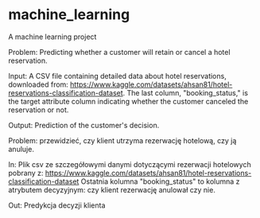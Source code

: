 # machine_learning
A machine learning project

Problem: Predicting whether a customer will retain or cancel a hotel reservation.

Input: A CSV file containing detailed data about hotel reservations, downloaded from: https://www.kaggle.com/datasets/ahsan81/hotel-reservations-classification-dataset. The last column, "booking_status," is the target attribute column indicating whether the customer canceled the reservation or not.

Output: Prediction of the customer's decision.


Problem: przewidzieć, czy klient utrzyma rezerwację hotelową, czy ją anuluje.

In: Plik csv ze szczegółowymi danymi dotyczącymi rezerwacji hotelowych pobrany z: https://www.kaggle.com/datasets/ahsan81/hotel-reservations-classification-dataset Ostatnia kolumna "booking_status" to kolumna z atrybutem decyzyjnym: czy klient rezerwację anulował czy nie.

Out: Predykcja decyzji klienta

